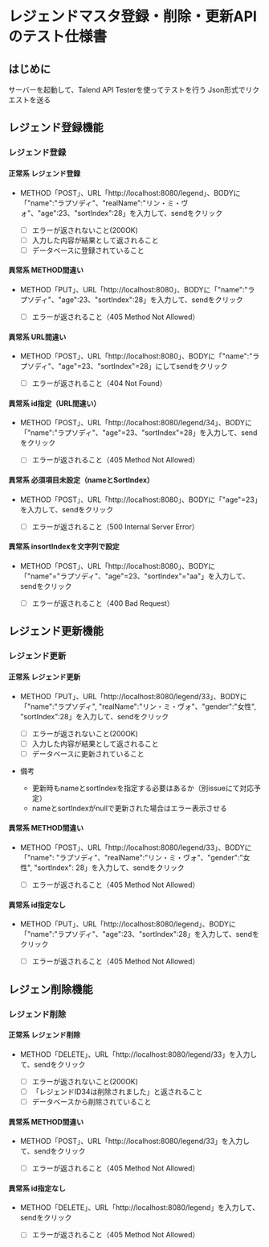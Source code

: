 # レジェンドマスタ登録・削除・更新APIのテスト仕様書
## はじめに
サーバーを起動して、Talend API Testerを使ってテストを行う
Json形式でリクエストを送る

## レジェンド登録機能
### レジェンド登録
#### 正常系 レジェンド登録
- METHOD「POST」、URL「http:\//localhost:8080\/legend」、BODYに「"name":"ラプソディ"、"realName":"リン・ミ・ヴォ"、"age":23、"sortIndex":28」を入力して、sendをクリック

   - [ ] エラーが返されないこと(200OK)
   - [ ] 入力した内容が結果として返されること
   - [ ] データベースに登録されていること  

#### 異常系 METHOD間違い
- METHOD「PUT」、URL「http:\//localhost:8080」、BODYに「"name":"ラプソディ"、"age":23、"sortIndex":28」を入力して、sendをクリック

  - [ ] エラーが返されること（405 Method Not Allowed）  

#### 異常系 URL間違い
- METHOD「POST」、URL「http:\//localhost:8080」、BODYに「"name":"ラプソディ"、"age"=23、"sortIndex"=28」にしてsendをクリック

  - [ ] エラーが返されること（404 Not Found）  

#### 異常系 id指定（URL間違い）
- METHOD「POST」、URL「http:\//localhost:8080/legend/34」、BODYに「"name":"ラプソディ"、"age"=23、"sortIndex"=28」を入力して、sendをクリック

  - [ ] エラーが返されること（405 Method Not Allowed）

#### 異常系 必須項目未設定（nameとSortIndex）
- METHOD「POST」、URL「http:\//localhost:8080」、BODYに「"age"=23」を入力して、sendをクリック

  - [ ] エラーが返されること（500 Internal Server Error）  

#### 異常系 insortIndexを文字列で設定
- METHOD「POST」、URL「http:\//localhost:8080」、BODYに「"name"="ラプソディ"、"age"=23、"sortIndex"="aa"」を入力して、sendをクリック

  - [ ] エラーが返されること（400 Bad Request）  

## レジェンド更新機能
### レジェンド更新
#### 正常系 レジェンド更新
- METHOD「PUT」、URL「http:\//localhost:8080/legend/33」、BODYに「"name":"ラプソディ", "realName":"リン・ミ・ヴォ"、"gender":"女性", "sortIndex":28」を入力して、sendをクリック

  - [ ] エラーが返されないこと(200OK)
  - [ ] 入力した内容が結果として返されること
  - [ ] データベースに更新されていること  

 - 備考
   - 更新時もnameとsortIndexを指定する必要はあるか（別issueにて対応予定）  
   - nameとsortIndexがnullで更新された場合はエラー表示させる

#### 異常系 METHOD間違い
- METHOD「POST」、URL「http:\//localhost:8080/legend/33」、BODYに「"name": "ラプソディ"、"realName":"リン・ミ・ヴォ"、"gender":"女性", "sortIndex": 28」を入力して、sendをクリック

  - [ ] エラーが返されること（405 Method Not Allowed）  

#### 異常系 id指定なし
- METHOD「PUT」、URL「http:\//localhost:8080/legend」、BODYに「"name":"ラプソディ"、"age":23、"sortIndex":28」を入力して、sendをクリック

  - [ ] エラーが返されること（405 Method Not Allowed）

## レジェン削除機能
### レジェンド削除
#### 正常系 レジェンド削除
- METHOD「DELETE」、URL「http:\//localhost:8080/legend/33」を入力して、sendをクリック

  - [ ] エラーが返されないこと(200OK)
  - [ ] 「レジェンドID34は削除されました」と返されること
  - [ ] データベースから削除されていること  

#### 異常系 METHOD間違い
- METHOD「POST」、URL「http:\//localhost:8080/legend/33」を入力して、sendをクリック

  - [ ] エラーが返されること（405 Method Not Allowed）  

#### 異常系 id指定なし
- METHOD「DELETE」、URL「http:\//localhost:8080/legend」を入力して、sendをクリック

  - [ ] エラーが返されること（405 Method Not Allowed）

